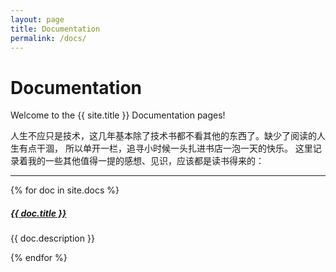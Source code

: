 ```yaml
---
layout: page
title: Documentation
permalink: /docs/
---
```


# Documentation

Welcome to the {{ site.title }} Documentation pages! 

人生不应只是技术，这几年基本除了技术书都不看其他的东西了。缺少了阅读的人生有点干涸，
所以单开一栏，追寻小时候一头扎进书店一泡一天的快乐。
这里记录着我的一些其他值得一提的感想、见识，应该都是读书得来的：

<div class="section-index">
    <hr class="panel-line">
    {% for doc in site.docs  %}        
    <div class="entry">
    <h5><a href="{{ doc.url | prepend: site.baseurl }}">{{ doc.title }}</a></h5>
    <p>{{ doc.description }}</p>
    </div>{% endfor %}
</div>
